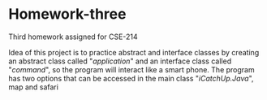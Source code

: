 # Homework-three
Third homework assigned for CSE-214

Idea of this project is to practice abstract and interface classes by creating an abstract class called "*application*"  and an interface class called "*command*", so the program will interact like a smart phone. The program has two options that can be accessed in the main class "*iCatchUp.Java*", map and  safari
